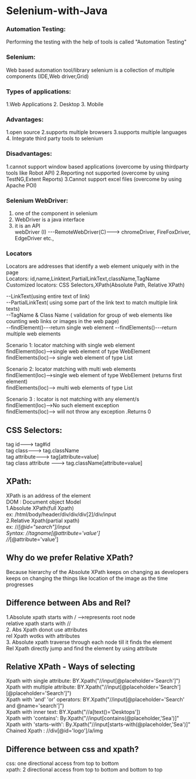 # Selenium-with-Java
### Automation Testing:
Performing the testing with the help of tools is called "Automation Testing"
### Selenium: 
Web based automation tool/library
selenium is a collection of multiple components (IDE,Web driver,Grid)
### Types of applications:  
1.Web Applications 2. Desktop 3. Mobile
### Advantages:
1.open source 2.supports multiple browsers 3.supports multiple languages 4. Integrate third party tools to selenium
### Disadvantages:
1.cannot support window based applications (overcome by using thirdparty tools like Robot API)
2.Reporting not supported (overcome by using TestNG,Extent Reports)
3.Cannot support excel files (overcome by using Apache POI)

### Selenium WebDriver:
1. one of the component in selenium
2. WebDriver is a java interface
3. it is an API  
webDriver (I) ---RemoteWebDriver(C)---> chromeDriver, FireFoxDriver, EdgeDriver etc.,

### Locators
Locators are addresses that identify a web element uniquely with in the page  
Locators: id,name,Linktext,PartialLinkText,className,TagName  
Customized locators: CSS Selectors,XPath(Absolute Path, Relative XPath)  

--LinkText(using entire text of link)  
--PartialLinkText( using some part of the link text to match multiple link texts)  
--TagName & Class Name ( validation for group of web elements like counting web links or images in the web page)  
--findElement()---return single web element
--findElements()---return multiple web elements   

Scenario 1: locator matching with single web element   
findElement(loc)-->single web element of type WebElement  
findElements(loc)--> single web element of type List<WebElement>  

Scenario 2: locator matching with multi web elements   
findElement(loc)-->single web element of type WebElement  (returns first element)  
findElements(loc)--> multi web elements of type List<WebElement>   

Scenario 3 : locator is not matching with any element/s   
findElement(loc)-->No such element exception  
findElements(loc)--> will not throw any exception .Returns 0  

CSS Selectors:   
--------------  
tag id---> tag#id    
tag class---> tag.className      
tag attribute---> tag[attribute=value]   
tag class attribute ---> tag.className[attribute=value]   

XPath:  
--------
XPath is an address of the element  
DOM : Document object Model  
1.Absolute XPath(full Xpath)  
ex: /html/body/header/div/div/div[2]/div/input  
2.Relative Xpath(partial xpath)  
ex: //*[@id="search"]/input  
Syntax: //tagname[@attribute='value']  
//*[@attribute='value']  


Why do we prefer Relative XPath?   
---
Because hierarchy of the Absolute XPath keeps on changing as developers keeps on changing the things like location of the image as the time progresses  

Difference between Abs and Rel?  
---
1.Absolute xpath starts with / -->represents root node   
  relative xpath starts with //   
2. Abs Xpath donot use attributes  
   rel Xpath wotks with attributes   
3. Absolute xpath traverse through each node till it finds the element   
   Rel Xpath directly jump and find the element by using attribute 
   
Relative XPath - Ways of selecting 
---
Xpath with single attribute: BY.Xpath("//input[@placeholder='Search']")  
Xpath with multiple attribute: BY.Xpath("//input[@placeholder='Search'][@placeholder='Search']")  
Xpath with 'and' 'or' operators: BY.Xpath("//input[@placeholder='Search' and @name='search']")  
Xpath with inner text: BY.Xpath("//a[text()='Desktops'])  
Xpath with 'contains': By.Xpath("//input[contains(@placeholder,'Sea')]"
Xpath with 'starts-with': By.Xpath("//input[starts-with(@placeholder,'Sea')]"   
Chained Xpath : //div[@id='logo']/a/img  

Difference between css and xpath?
-
css: one directional access from top to bottom  
xpath: 2 directional access from top to bottom and bottom to top  











   








